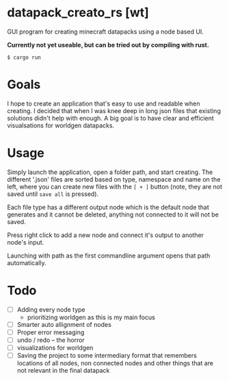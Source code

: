 # datapack_creato_rs [wt]

GUI program for creating minecraft datapacks using a node based UI.

**Currently not yet useable, but can be tried out by compiling with rust.**

`$ cargo run`

# Goals
I hope to create an application that's easy to use and readable when creating. 
I decided that when I was knee deep in long json files that existing solutions didn't help with enough. 
A big goal is to have clear and efficient visualsations for worldgen datapacks.

# Usage
Simply launch the application, open a folder path, and start creating. The different '.json' files are sorted based on type, 
namespace and name on the left, where you can create new files with the `[ + ]` button (note, they are not saved until `save all` 
is pressed). 

Each file type has a different output node which is the default node that generates and it cannot be deleted, 
anything not connected to it will not be saved. 

Press right click to add a new node and connect it's output to another node's input.

Launching with path as the first commandline argument opens that path automatically. 

# Todo
- [ ] Adding every node type
  - prioritizing worldgen as this is my main focus
- [ ] Smarter auto allignment of nodes
- [ ] Proper error messaging
- [ ] undo / redo – the horror
- [ ] visualizations for worldgen
- [ ] Saving the project to some intermediary format that remembers locations of all nodes, non connected nodes and other things that are not relevant in the final datapack
